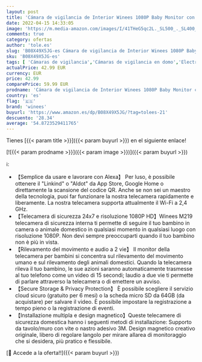 ```yaml
---
layout: post
title: 'Cámara de vigilancia de Interior Winees 1080P Baby Monitor con cámara de visión Nocturna Cámara WiFi con App Cámara para Perros con Audio bidireccional  Compatible con Alexa Google'
date: 2022-04-15 14:33:05
image: 'https://m.media-amazon.com/images/I/41THeG5qc2L._SL500_._SL400_.jpg'
comments: true
category: ofertas
author: 'tole.es'
slug: 'B08X49X5JG-es Cámara de vigilancia de Interior Winees 1080P Baby Monitor...'
sku: 'B08X49X5JG-es'
tags: [ 'Cámaras de vigilancia','Cámaras de vigilancia en domo','Electrónica','Fotografía y videocámaras','alexa','winees','🇪🇸', ]
actualPrice: 42.99 EUR
currency: EUR
price: 42.99
comparePrice: 59.99 EUR
prodname: 'Cámara de vigilancia de Interior Winees 1080P Baby Monitor con cámara de visión Nocturna Cámara WiFi con App Cámara para Perros con Audio bidireccional  Compatible con Alexa Google'
country: 'es'
flag: '🇪🇸'
brand: 'winees'
buyurl: 'https://www.amazon.es/dp/B08X49X5JG/?tag=tolees-21'
descuento: '28.34'
average: '54.8723529411765'
---
```


Tienes [{{< param title >}}]({{< param buyurl >}}) en el siguiente enlace!

[![{{< param prodname >}}]({{< param image >}})]({{< param buyurl >}})

ℹ️:

- 【Semplice da usare e lavorare con Alexa】 Per luso, è possibile ottenere il "Linkind" o "AIdot" da App Store, Google Home o direttamente la scansione del codice QR. Anche se non sei un maestro della tecnologia, puoi far funzionare la nostra telecamera rapidamente e liberamente. La nostra telecamera supporta attualmente il Wi-Fi a 2,4 GHz.
- 【Telecamera di sicurezza 24x7 e risoluzione 1080P HD】Winees M219 telecamera di sicurezza interna ti permette di seguire il tuo bambino in camera o animale domestico in qualsiasi momento in qualsiasi luogo con risoluzione 1080P. Non devi sempre preoccuparti quando il tuo bambino non è più in vista.
- 【Rilevamento del movimento e audio a 2 vie】 Il monitor della telecamera per bambini si concentra sul rilevamento del movimento umano e sul rilevamento degli animali domestici. Quando la telecamera rileva il tuo bambino, le sue azioni saranno automaticamente trasmesse al tuo telefono come un video di 15 secondi; laudio a due vie ti permette di parlare attraverso la telecamera o di emettere un avviso.
- 【Secure Storage & Privacy Protection】 È possibile scegliere il servizio cloud sicuro (gratuito per 6 mesi) o la scheda micro SD da 64GB (da acquistare) per salvare il video. È possibile impostare la registrazione a tempo pieno o la registrazione di eventi.
- 【Installazione multipla e design magnetico】Queste telecamere di sicurezza domestica hanno i seguenti metodi di installazione: Supporto da tavolo/muro con vite o nastro adesivo 3M. Design magnetico creativo originale, libero di regolare langolo per mirare allarea di monitoraggio che si desidera, più pratico e flessibile.

[🛒 Accede a la oferta!!]({{< param buyurl >}})

